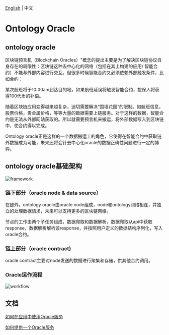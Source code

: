 [English](README.md) | 中文

# Ontology Oracle
## ontology oracle
区块链预言机（Blockchain Oracles）"概念的提出主要是为了解决区块链协议自身存在的局限性：区块链这种去中心化的网络（包括在其上构建的应用/ 智能合约）不能与外部内容进行交互。但很多时候智能合约又必须依赖外部触发条件，比如合约：

某次航班将于10:00am到达目的地，如果航班延误将触发智能合约，投保人将获得100代币的补偿。

随着区块链应用变得越来越复杂，迫切需要解决“围墙花园”的限制。如航班信息，股票价格，贵金属价格，等等大量的数据需要上链服务。对于这样的数据，智能合约是无法从外部网站获取的。所以就需要预言机来搬运，将外部数据写入到区块链中，使合约得以完成。

Ontology oracle正是这样的一个数据搬运工的角色，它使得在智能合约中获取链外数据成为可能，未来还将会针去中心化oracle的数据正确性问题进行一定的博弈。

## ontology oracle基础架构

![framework](/resources/framework.png)

### 链下部分（oracle node & data source）
在链外，ontology oracle由oracle node组成，node和ontology网络相连，并独立的处理数据请求，未来可以支持更多的区块链网络。

节点的工作由两个子任务组成，数据爬取和数据解析，数据爬取从api中获取response，数据解析解析该response，并按照用户定义的数据结构序列化，写入oracle合约。

### 链上部分（oracle contract)
oracle contract主要对node发送的数据进行聚集和存储，供其他合约调用。

### Oracle运作流程
![workflow](/resources/workflow.png)

## 文档
[如何在应用中使用Oracle服务](docs/specifications/how_to_use_oracle_cn.md)

[如何提供一个Oracle服务](docs/specifications/serve_as_oracle_cn.md)